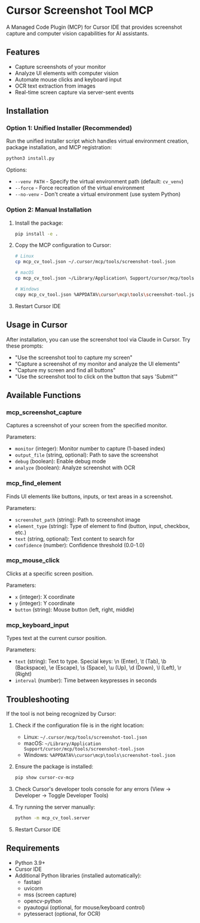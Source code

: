 # Cursor Screenshot Tool MCP

A Managed Code Plugin (MCP) for Cursor IDE that provides screenshot capture and computer vision capabilities for AI assistants.

## Features

- Capture screenshots of your monitor
- Analyze UI elements with computer vision
- Automate mouse clicks and keyboard input
- OCR text extraction from images
- Real-time screen capture via server-sent events

## Installation

### Option 1: Unified Installer (Recommended)

Run the unified installer script which handles virtual environment creation, package installation, and MCP registration:

```bash
python3 install.py
```

Options:
- `--venv PATH` - Specify the virtual environment path (default: `cv_venv`)
- `--force` - Force recreation of the virtual environment
- `--no-venv` - Don't create a virtual environment (use system Python)

### Option 2: Manual Installation

1. Install the package:
   ```bash
   pip install -e .
   ```

2. Copy the MCP configuration to Cursor:
   ```bash
   # Linux
   cp mcp_cv_tool.json ~/.cursor/mcp/tools/screenshot-tool.json
   
   # macOS
   cp mcp_cv_tool.json ~/Library/Application\ Support/cursor/mcp/tools/screenshot-tool.json
   
   # Windows
   copy mcp_cv_tool.json %APPDATA%\cursor\mcp\tools\screenshot-tool.json
   ```

3. Restart Cursor IDE

## Usage in Cursor

After installation, you can use the screenshot tool via Claude in Cursor. Try these prompts:

- "Use the screenshot tool to capture my screen"
- "Capture a screenshot of my monitor and analyze the UI elements"
- "Capture my screen and find all buttons"
- "Use the screenshot tool to click on the button that says 'Submit'"

## Available Functions

### mcp_screenshot_capture
Captures a screenshot of your screen from the specified monitor.

Parameters:
- `monitor` (integer): Monitor number to capture (1-based index)
- `output_file` (string, optional): Path to save the screenshot
- `debug` (boolean): Enable debug mode
- `analyze` (boolean): Analyze screenshot with OCR

### mcp_find_element
Finds UI elements like buttons, inputs, or text areas in a screenshot.

Parameters:
- `screenshot_path` (string): Path to screenshot image
- `element_type` (string): Type of element to find (button, input, checkbox, etc.)
- `text` (string, optional): Text content to search for
- `confidence` (number): Confidence threshold (0.0-1.0)

### mcp_mouse_click
Clicks at a specific screen position.

Parameters:
- `x` (integer): X coordinate
- `y` (integer): Y coordinate
- `button` (string): Mouse button (left, right, middle)

### mcp_keyboard_input
Types text at the current cursor position.

Parameters:
- `text` (string): Text to type. Special keys: \n (Enter), \t (Tab), \b (Backspace), \e (Escape), \s (Space), \u (Up), \d (Down), \l (Left), \r (Right)
- `interval` (number): Time between keypresses in seconds

## Troubleshooting

If the tool is not being recognized by Cursor:

1. Check if the configuration file is in the right location:
   - Linux: `~/.cursor/mcp/tools/screenshot-tool.json`
   - macOS: `~/Library/Application Support/cursor/mcp/tools/screenshot-tool.json`
   - Windows: `%APPDATA%\cursor\mcp\tools\screenshot-tool.json`

2. Ensure the package is installed:
   ```bash
   pip show cursor-cv-mcp
   ```

3. Check Cursor's developer tools console for any errors (View → Developer → Toggle Developer Tools)

4. Try running the server manually:
   ```bash
   python -m mcp_cv_tool.server
   ```

5. Restart Cursor IDE

## Requirements

- Python 3.9+
- Cursor IDE
- Additional Python libraries (installed automatically):
  - fastapi
  - uvicorn
  - mss (screen capture)
  - opencv-python
  - pyautogui (optional, for mouse/keyboard control)
  - pytesseract (optional, for OCR) 
